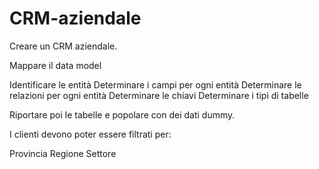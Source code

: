 # CRM-aziendale
Creare un CRM aziendale.


Mappare il data model

Identificare le entità
Determinare i campi per ogni entità
Determinare le relazioni per ogni entità
Determinare le chiavi
Determinare i tipi di tabelle
 

Riportare poi le tabelle e popolare con dei dati dummy.

I clienti devono poter essere filtrati per:

Provincia
Regione
Settore
